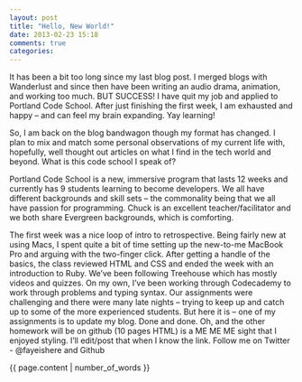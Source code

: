 ```yaml
---
layout: post
title: "Hello, New World!"
date: 2013-02-23 15:18
comments: true
categories:
---
```

It has been a bit too long since my last blog post. I merged blogs with
Wanderlust and since then have been writing an audio drama, animation, and
working too much. BUT SUCCESS! I have quit my job and applied to Portland Code
School. After just finishing the first week, I am exhausted and happy – and can
feel my brain expanding. Yay learning!

So, I am back on the blog bandwagon though my format has changed. I plan
to mix and match some personal observations of my current life with, hopefully,
well thought out articles on what I find in the tech world and beyond. What is
this code school I speak of?

Portland Code School is a new, immersive program that lasts 12 weeks and
currently has 9 students learning to become developers. We all have different
backgrounds and skill sets – the commonality being that we all have passion for
programming. Chuck is an excellent teacher/facilitator and we both share Evergreen
backgrounds, which is comforting.

The first week was a nice loop of intro to retrospective. Being fairly new at
using Macs, I spent quite a bit of time setting up the new-to-me MacBook Pro and
arguing with the two-finger click. After getting a handle of the basics, the
class reviewed HTML and CSS and ended the week with an introduction to Ruby.
We’ve been following Treehouse which has mostly videos and quizzes. On my own,
I’ve been working through Codecademy to work through problems and typing syntax.
Our assignments were challenging and there were many late nights – trying to
keep up and catch up to some of the more experienced students. But here it is –
one of my assignments is to update my blog. Done and done. Oh, and the other
homework will be on github (10 pages HTML) is a ME ME ME sight that I enjoyed
styling. I’ll edit/post that when I know the link. Follow me on Twitter -
@fayeishere and Github

{{ page.content | number_of_words }}